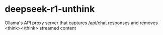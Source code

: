 # deepseek-r1-unthink
Ollama's API proxy server that captures /api/chat responses and removes &lt;think>&lt;/think> streamed content
